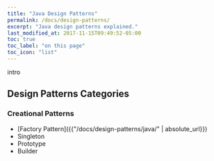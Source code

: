 ```yaml
---
title: "Java Design Patterns"
permalink: /docs/design-patterns/
excerpt: "Java design patterns explained."
last_modified_at: 2017-11-15T09:49:52-05:00
toc: true
toc_label: "on this page"
toc_icon: "list"
---
```


intro

## Design Patterns Categories

### Creational Patterns

- [Factory Pattern]({{"/docs/design-patterns/java/" | absolute_url}})
- Singleton
- Prototype
- Builder